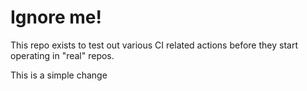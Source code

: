 # Ignore me!

This repo exists to test out various CI related actions before they start operating in "real" repos.

<!--

ponylang/action-testing@0.30.8

-->

This is a simple change
